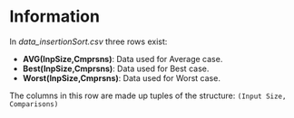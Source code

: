 # Information

In *data_insertionSort.csv* three rows exist:

* **AVG(InpSize,Cmprsns)**: Data used for Average case.
* **Best(InpSize,Cmprsns)**: Data used for Best case.
* **Worst(InpSize,Cmprsns)**: Data used for Worst case.

The columns in this row are made up tuples of the structure: ``` (Input Size, Comparisons) ```
